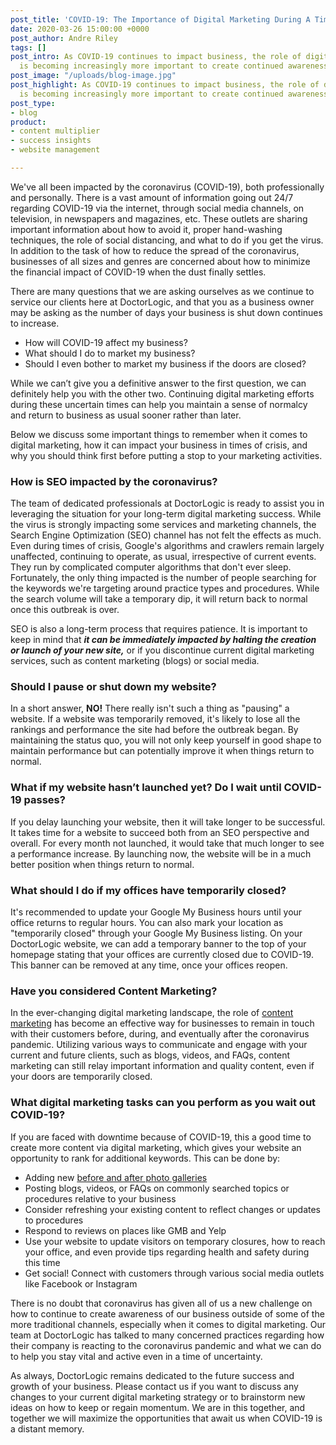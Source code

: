 ```yaml
---
post_title: 'COVID-19: The Importance of Digital Marketing During A Time of Crisis'
date: 2020-03-26 15:00:00 +0000
post_author: Andre Riley
tags: []
post_intro: As COVID-19 continues to impact business, the role of digital marketing
  is becoming increasingly more important to create continued awareness.
post_image: "/uploads/blog-image.jpg"
post_highlight: As COVID-19 continues to impact business, the role of digital marketing
  is becoming increasingly more important to create continued awareness.
post_type:
- blog
product:
- content multiplier
- success insights
- website management

---
```

We've all been impacted by the coronavirus (COVID-19), both professionally and personally. There is a vast amount of information going out 24/7 regarding COVID-19 via the internet, through social media channels, on television, in newspapers and magazines, etc. These outlets are sharing important information about how to avoid it, proper hand-washing techniques, the role of social distancing, and what to do if you get the virus. In addition to the task of how to reduce the spread of the coronavirus, businesses of all sizes and genres are concerned about how to minimize the financial impact of COVID-19 when the dust finally settles.

There are many questions that we are asking ourselves as we continue to service our clients here at DoctorLogic, and that you as a business owner may be asking as the number of days your business is shut down continues to increase.

* How will COVID-19 affect my business?
* What should I do to market my business?
* Should I even bother to market my business if the doors are closed?

While we can’t give you a definitive answer to the first question, we can definitely help you with the other two. Continuing digital marketing efforts during these uncertain times can help you maintain a sense of normalcy and return to business as usual sooner rather than later.

Below we discuss some important things to remember when it comes to digital marketing, how it can impact your business in times of crisis, and why you should think first before putting a stop to your marketing activities.

### **How is SEO impacted by the coronavirus?**

The team of dedicated professionals at DoctorLogic is ready to assist you in leveraging the situation for your long-term digital marketing success. While the virus is strongly impacting some services and marketing channels, the Search Engine Optimization (SEO) channel has not felt the effects as much. Even during times of crisis, Google's algorithms and crawlers remain largely unaffected, continuing to operate, as usual, irrespective of current events. They run by complicated computer algorithms that don't ever sleep. Fortunately, the only thing impacted is the number of people searching for the keywords we're targeting around practice types and procedures. While the search volume will take a temporary dip, it will return back to normal once this outbreak is over.

SEO is also a long-term process that requires patience. It is important to keep in mind that **_it can be immediately impacted by halting the creation or launch of your new site,_** or if you discontinue current digital marketing services, such as content marketing (blogs) or social media.

### **Should I pause or shut down my website?**

In a short answer, **NO!** There really isn't such a thing as "pausing" a website. If a website was temporarily removed, it's likely to lose all the rankings and performance the site had before the outbreak began. By maintaining the status quo, you will not only keep yourself in good shape to maintain performance but can potentially improve it when things return to normal.

### **What if my website hasn’t launched yet? Do I wait until COVID-19 passes?**

If you delay launching your website, then it will take longer to be successful. It takes time for a website to succeed both from an SEO perspective and overall. For every month not launched, it would take that much longer to see a performance increase. By launching now, the website will be in a much better position when things return to normal.

### **What should I do if my offices have temporarily closed?**

It's recommended to update your Google My Business hours until your office returns to regular hours. You can also mark your location as "temporarily closed" through your Google My Business listing. On your DoctorLogic website, we can add a temporary banner to the top of your homepage stating that your offices are currently closed due to COVID-19. This banner can be removed at any time, once your offices reopen.

### **Have you considered Content Marketing?**

In the ever-changing digital marketing landscape, the role of [content marketing](https://doctorlogic.com/growth-accelerators/healthcare-content-marketing) has become an effective way for businesses to remain in touch with their customers before, during, and eventually after the coronavirus pandemic. Utilizing various ways to communicate and engage with your current and future clients, such as blogs, videos, and FAQs, content marketing can still relay important information and quality content, even if your doors are temporarily closed.

### **What digital marketing tasks can you perform as you wait out COVID-19?**

If you are faced with downtime because of COVID-19, this a good time to create more content via digital marketing, which gives your website an opportunity to rank for additional keywords. This can be done by:

* Adding new [before and after photo galleries](https://doctorlogic.com/medical-website-content-multiplier)
* Posting blogs, videos, or FAQs on commonly searched topics or procedures relative to your business
* Consider refreshing your existing content to reflect changes or updates to procedures
* Respond to reviews on places like GMB and Yelp
* Use your website to update visitors on temporary closures, how to reach your office, and even provide tips regarding health and safety during this time
* Get social! Connect with customers through various social media outlets like Facebook or Instagram

There is no doubt that coronavirus has given all of us a new challenge on how to continue to create awareness of our business outside of some of the more traditional channels, especially when it comes to digital marketing. Our team at DoctorLogic has talked to many concerned practices regarding how their company is reacting to the coronavirus pandemic and what we can do to help you stay vital and active even in a time of uncertainty.

As always, DoctorLogic remains dedicated to the future success and growth of your business. Please contact us if you want to discuss any changes to your current digital marketing strategy or to brainstorm new ideas on how to keep or regain momentum. We are in this together, and together we will maximize the opportunities that await us when COVID-19 is a distant memory.